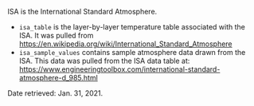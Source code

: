 ISA is the International Standard Atmosphere.

* `isa_table` is the layer-by-layer temperature table associated with the ISA. It was pulled from https://en.wikipedia.org/wiki/International_Standard_Atmosphere
* `isa_sample_values` contains sample atmosphere data drawn from the ISA. This data was pulled from the ISA data table at:
	https://www.engineeringtoolbox.com/international-standard-atmosphere-d_985.html

Date retrieved: Jan. 31, 2021.